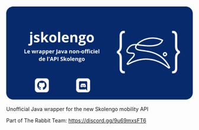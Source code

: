 <p align="center">
  <img src="https://github.com/The-Rabbit-Team/.github/blob/master/banners/jskolengo.png?raw=true" />
</p>

Unofficial Java wrapper for the new Skolengo mobility API

Part of The Rabbit Team: https://discord.gg/9u69mxsFT6
